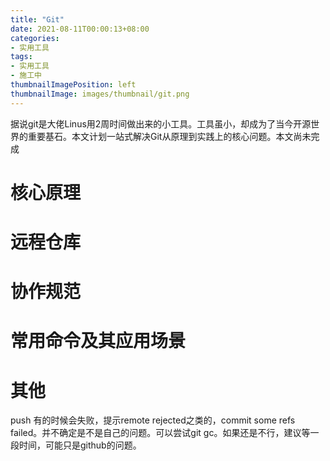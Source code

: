 ```yaml
---
title: "Git"
date: 2021-08-11T00:00:13+08:00
categories:
- 实用工具
tags:
- 实用工具
- 施工中
thumbnailImagePosition: left
thumbnailImage: images/thumbnail/git.png
---
```

据说git是大佬Linus用2周时间做出来的小工具。工具虽小，却成为了当今开源世界的重要基石。本文计划一站式解决Git从原理到实践上的核心问题。本文尚未完成
<!--more-->
# 核心原理
# 远程仓库
# 协作规范
# 常用命令及其应用场景
# 其他
push 有的时候会失败，提示remote rejected之类的，commit some refs failed。并不确定是不是自己的问题。可以尝试git gc。如果还是不行，建议等一段时间，可能只是github的问题。